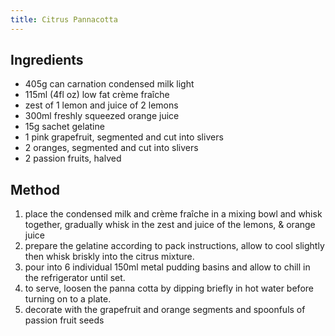 ```yaml
---
title: Citrus Pannacotta
---
```


## Ingredients

-   405g can carnation condensed milk light
-   115ml (4fl oz) low fat crème fraîche
-   zest of 1 lemon and juice of 2 lemons
-   300ml freshly squeezed orange juice
-   15g sachet gelatine
-   1 pink grapefruit, segmented and cut into slivers
-   2 oranges, segmented and cut into slivers
-   2 passion fruits, halved

## Method

1.  place the condensed milk and crème fraîche in a mixing bowl and whisk together, gradually whisk in the zest and juice of the lemons, & orange juice
2.  prepare the gelatine according to pack instructions, allow to cool slightly then whisk briskly into the citrus mixture.
3.  pour into 6 individual 150ml metal pudding basins and allow to chill in the refrigerator until set.
4.  to serve, loosen the panna cotta by dipping briefly in hot water before turning on to a plate.
5.  decorate with the grapefruit and orange segments and spoonfuls of passion fruit seeds
